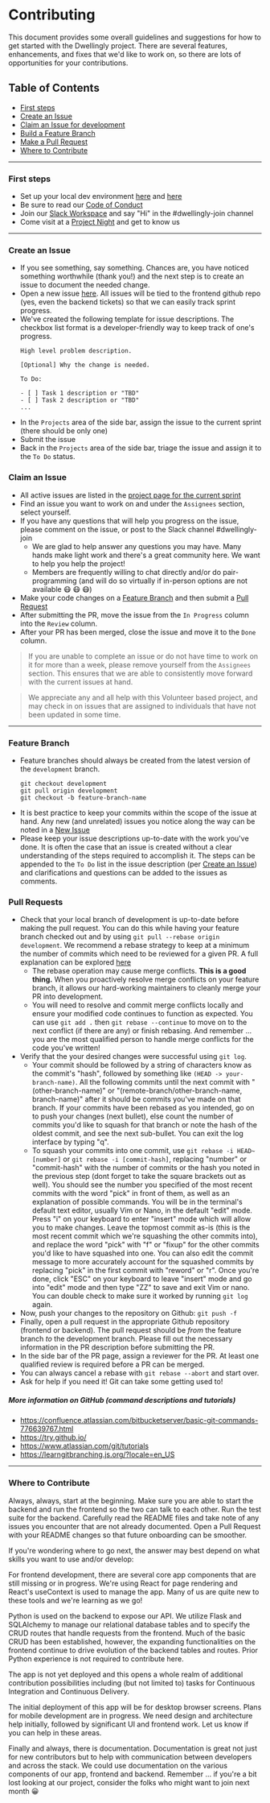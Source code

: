 # Contributing

This document provides some overall guidelines and suggestions for how to get started with the Dwellingly project. There are several features, enhancements, and fixes that we'd like to work on, so there are lots of opportunities for your contributions.

## Table of Contents
- [First steps](#first-steps)
- [Create an Issue](#create-an-issue)
- [Claim an Issue for development](#claim-an-issue)
- [Build a Feature Branch](#feature-branch)
- [Make a Pull Request](#pull-requests)
- [Where to Contribute](#where-to-contribute)

----
### First steps

* Set up your local dev environment [here](README.md#Getting-Started) and [here](https://github.com/codeforpdx/dwellinglybackend/blob/development/README.md#to-start-server)
* Be sure to read our [Code of Conduct](http://www.codeforpdx.org/about/conduct)
* Join our [Slack Workspace](https://codeforpdx.slack.com/) and say "Hi" in the #dwellingly-join channel
* Come visit at a [Project Night](https://www.meetup.com/Code-for-PDX/events/) and get to know us

----
### Create an Issue

* If you see something, say something. Chances are, you have noticed something worthwhile (thank you!) and the next step is to create an issue to document the needed change.
* Open a new issue [here](https://github.com/codeforpdx/dwellingly-app/issues). All issues will be tied to the frontend github repo (yes, even the backend tickets) so that we can easily track sprint progress.
* We've created the following template for issue descriptions. The checkbox list format is a developer-friendly way to keep track of one's progress.
    ```
    High level problem description. 

    [Optional] Why the change is needed.

    To Do:

    - [ ] Task 1 description or "TBD"
    - [ ] Task 2 description or "TBD"
    ...
    ```
* In the `Projects` area of the side bar, assign the issue to the current sprint (there should be only one)
* Submit the issue
* Back in the `Projects` area of the side bar, triage the issue and assign it to the `To Do` status.

### Claim an Issue

* All active issues are listed in the [project page for the current sprint](https://github.com/codeforpdx/dwellingly-app/projects/4)
* Find an issue you want to work on and under the `Assignees` section, select yourself.
* If you have any questions that will help you progress on the issue, please comment on the issue, or post to the Slack channel #dwellingly-join
  * We are glad to help answer any questions you may have. Many hands make light work and there's a great community here. We want to help you help the project!
  * Members are frequently willing to chat directly and/or do pair-programming (and will do so virtually if in-person options are not available :mask: :mask: :mask:)
* Make your code changes on a [Feature Branch](#feature-branch) and then submit a [Pull Request](#pull-requests)
* After submitting the PR, move the issue from the `In Progress` column into the `Review` column.
* After your PR has been merged, close the issue and move it to the `Done` column.

> If you are unable to complete an issue or do not have time to work on it for more than a week, please remove yourself from the `Assignees` section. This ensures that we are able to consistently move forward with the current issues at hand. 

> We appreciate any and all help with this Volunteer based project, and may check in on issues that are assigned to individuals that have not been updated in some time.

----
### Feature Branch

* Feature branches should always be created from the latest version of the `development` branch. 
  ```
  git checkout development
  git pull origin development
  git checkout -b feature-branch-name
  ```
* It is best practice to keep your commits within the scope of the issue at hand. Any new (and unrelated) issues you notice along the way can be noted in a [New Issue](#create-an-issue)
* Please keep your issue descriptions up-to-date with the work you've done. It is often the case that an issue is created without a clear understanding of the steps required to accomplish it. The steps can be appended to the `To Do` list in the issue description (per [Create an Issue](#create-an-issue)) and clarifications and questions can be added to the issues as comments.

### Pull Requests

* Check that your local branch of development is up-to-date before making the pull request. You can do this while having your feature branch checked out and by using `git pull --rebase origin development`. We recommend a rebase strategy to keep at a minimum the number of commits which need to be reviewed for a given PR. A full explanation can be explored [here](https://www.atlassian.com/git/tutorials/merging-vs-rebasing)
  * The rebase operation may cause merge conflicts. **This is a good thing.** When you proactively resolve merge conflicts on your feature branch, it allows our hard-working maintainers to cleanly merge your PR into development. 
  * You will need to resolve and commit merge conflicts locally and ensure your modified code continues to function as expected. You can use `git add .` then `git rebase --continue` to move on to the next conflict (if there are any) or finish rebasing.  And remember ... you are the most qualified person to handle merge conflicts for the code you've written!
* Verify that the your desired changes were successful using `git log`.
  * Your commit should be followed by a string of characters know as the commit's "hash", followed by something like `(HEAD -> your-branch-name)`. All the following commits until the next commit with "(other-branch-name)" or "(remote-branch/other-branch-name, branch-name)" after it should be commits you've made on that branch. If your commits have been rebased as you intended, go on to push your changes (next bullet), else count the number of commits you'd like to squash for that branch or note the hash of the oldest commit, and see the next sub-bullet. You can exit the log interface by typing "q".
  * To squash your commits into one commit, use `git rebase -i HEAD~[number]` or `git rebase -i [commit-hash]`, replacing "number" or "commit-hash" with the number of commits or the hash you noted in the previous step (dont forget to take the square brackets out as well). You should see the number you specified of the most recent commits with the word "pick" in front of them, as well as an explanation of possible commands. You will be in the terminal's default text editor, usually Vim or Nano, in the default "edit" mode. Press "i" on your keyboard to enter "insert" mode which will allow you to make changes. Leave the topmost commit as-is (this is the most recent commit which we're squashing the other commits into), and replace the word "pick" with "f" or "fixup" for the other commits you'd like to have squashed into one. You can also edit the commit message to more accurately account for the squashed commits by replacing "pick" in the first commit with "reword" or "r". Once you're done, click "ESC" on your keyboard to leave "insert" mode and go into "edit" mode and then type "ZZ" to save and exit Vim or nano. You can double check to make sure it worked by running `git log` again.    
* Now, push your changes to the repository on Github: `git push -f`  
* Finally, open a pull request in the appropriate Github repository (frontend or backend). The pull request should be _from_ the feature branch _to_ the development branch. Please fill out the necessary information in the PR description before submitting the PR.
* In the side bar of the PR page, assign a reviewer for the PR. At least one qualified review is required before a PR can be merged.
* You can always cancel a rebase with `git rebase --abort` and start over.
* Ask for help if you need it! Git can take some getting used to!

##### More information on GitHub (command descriptions and tutorials)

* https://confluence.atlassian.com/bitbucketserver/basic-git-commands-776639767.html
* https://try.github.io/
* https://www.atlassian.com/git/tutorials
* https://learngitbranching.js.org/?locale=en_US


----
### Where to Contribute

Always, always, start at the beginning. Make sure you are able to start the backend and run the frontend so the two can talk to each other. Run the test suite for the backend. Carefully read the README files and take note of any issues you encounter that are not already documented. Open a Pull Request with your README changes so that future onboarding can be smoother.

If you're wondering where to go next, the answer may best depend on what skills you want to use and/or develop:

For frontend development, there are several core app components that are still missing or in progress. We're using React for page rendering and React's useContext is used to manage the app. Many of us are quite new to these tools and we're learning as we go!

Python is used on the backend to expose our API. We utilize Flask and SQLAlchemy to manage our relational database tables and to specify the CRUD routes that handle requests from the frontend. Much of the basic CRUD has been established, however, the expanding functionalities on the frontend continue to drive evolution of the backend tables and routes. Prior Python experience is not required to contribute here. 

The app is not yet deployed and this opens a whole realm of additional contribution possibilities including (but not limited to) tasks for Continuous Integration and Continuous Delivery.

The initial deployment of this app will be for desktop browser screens. Plans for mobile development are in progress. We need design and architecture help initially, followed by significant UI and frontend work. Let us know if you can help in these areas.

Finally and always, there is documentation. Documentation is great not just for new contributors but to help with communication between developers and across the stack. We could use documentation on the various components of our app, frontend and backend. Remember ... if you're a bit lost looking at our project, consider the folks who might want to join next month :grinning:

